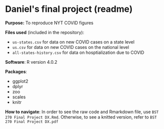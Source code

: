 # Daniel's final project (readme)

**Purpose:** To reproduce NYT COVID figures

**Files used** (included in the repository):
- `us-states.csv` for data on new COVID cases on a state level
- `us.csv` for data on new COVID cases on the national level
- `all-states-history.csv` for data on hosptialization due to COVID

**Software**: R version 4.0.2

**Packages**:
- ggplot2
- dplyr
- zoo
- scales
- knitr

**How to navigate**: In order to see the raw code and Rmarkdown file, use `BST 270 Final Project DX.Rmd`. Otherwise, to see a knitted version, refer to `BST 270 Final Project DX.pdf`
